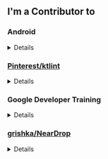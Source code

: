 ## I'm a Contributor to
### Android
<details>
<summary>Details</summary>

  #### 1. [nowinandroid](https://github.com/android/nowinandroid)
  ##### Merged
  &nbsp;&nbsp;&nbsp;&nbsp;• android/nowinandroid#1342   
  &nbsp;&nbsp;&nbsp;&nbsp;• android/nowinandroid#1291   
  &nbsp;&nbsp;&nbsp;&nbsp;• android/nowinandroid#1275   
  &nbsp;&nbsp;&nbsp;&nbsp;• android/nowinandroid#1258   
  &nbsp;&nbsp;&nbsp;&nbsp;• android/nowinandroid#1247   
  &nbsp;&nbsp;&nbsp;&nbsp;• android/nowinandroid#1240   
  &nbsp;&nbsp;&nbsp;&nbsp;• android/nowinandroid#1239   
  
  ##### Pull Request
  &nbsp;&nbsp;&nbsp;&nbsp;• android/nowinandroid#1361   
  &nbsp;&nbsp;&nbsp;&nbsp;• android/nowinandroid#1350   
  &nbsp;&nbsp;&nbsp;&nbsp;• android/nowinandroid#1318   
  &nbsp;&nbsp;&nbsp;&nbsp;• android/nowinandroid#1309   
  &nbsp;&nbsp;&nbsp;&nbsp;• android/nowinandroid#1296   
  &nbsp;&nbsp;&nbsp;&nbsp;• android/nowinandroid#1268   
  &nbsp;&nbsp;&nbsp;&nbsp;• android/nowinandroid#1238   
  &nbsp;&nbsp;&nbsp;&nbsp;• android/nowinandroid#1223   
  </br></br>

  #### 2. [sunflower](https://github.com/android/sunflower)
  ##### Pull Request
  &nbsp;&nbsp;&nbsp;&nbsp;• android/sunflower#966   
  &nbsp;&nbsp;&nbsp;&nbsp;• android/sunflower#964   
  &nbsp;&nbsp;&nbsp;&nbsp;• android/sunflower#963   
  </br></br>

</details>

### [Pinterest/ktlint](https://github.com/pinterest/ktlint)
<details>
<summary>Details</summary>

  #### Merged
  &nbsp;&nbsp;&nbsp;&nbsp;• pinterest/ktlint#2622   
  </br></br>

</details>


### Google Developer Training
<details>
<summary>Details</summary>

  #### 1. [basic-android-kotlin-compose-training-superheroes](https://github.com/google-developer-training/basic-android-kotlin-compose-training-superheroes)
  ##### Review
  &nbsp;&nbsp;&nbsp;&nbsp;• Google-developer-training/basic-android-kotlin-compose-training-superheroes#16   
  </br></br>

  #### 2. [basic-android-kotlin-compose-training-dessert-release](https://github.com/google-developer-training/basic-android-kotlin-compose-training-dessert-release)
  ##### Pull Request
  &nbsp;&nbsp;&nbsp;&nbsp;• Google-developer-training/basic-android-kotlin-compose-training-dessert-release#15   
  </br></br>

  #### 3. [basic-android-kotlin-compose-training-inventory-app](https://github.com/google-developer-training/basic-android-kotlin-compose-training-inventory-app)
  ##### Pull Request
  &nbsp;&nbsp;&nbsp;&nbsp;• Google-developer-training/basic-android-kotlin-compose-training-inventory-app#88   
  </br></br>

  #### 4. [basic-android-kotlin-compose-training-mars-photos](https://github.com/google-developer-training/basic-android-kotlin-compose-training-mars-photos)
  ##### Pull Request
  &nbsp;&nbsp;&nbsp;&nbsp;• Google-developer-training/basic-android-kotlin-compose-training-mars-photos#104   
  </br></br>

  #### 5. [basic-android-kotlin-compose-training-sports](https://github.com/google-developer-training/basic-android-kotlin-compose-training-sports)
  ##### Pull Request
  &nbsp;&nbsp;&nbsp;&nbsp;• Google-developer-training/basic-android-kotlin-compose-training-sports#18   
  </br></br>

  #### 6. [basic-android-kotlin-compose-training-lunch-tray](https://github.com/google-developer-training/basic-android-kotlin-compose-training-lunch-tray)
  ##### Pull Request
  &nbsp;&nbsp;&nbsp;&nbsp;• Google-developer-training/basic-android-kotlin-compose-training-lunch-tray#25   
  </br></br>

  #### 7. [basic-android-kotlin-compose-training-dessert-clicker](https://github.com/google-developer-training/basic-android-kotlin-compose-training-dessert-clicker)
  ##### Pull Request
  &nbsp;&nbsp;&nbsp;&nbsp;• Google-developer-training/basic-android-kotlin-compose-training-dessert-clicker#25   
  </br></br>

  #### 8. [basic-android-kotlin-compose-training-woof](https://github.com/google-developer-training/basic-android-kotlin-compose-training-woof)
  ##### Pull Request
  &nbsp;&nbsp;&nbsp;&nbsp;• Google-developer-training/basic-android-kotlin-compose-training-woof#72   
  </br></br>

  #### 9. [basic-android-kotlin-compose-training-tip-calculator](https://github.com/google-developer-training/basic-android-kotlin-compose-training-tip-calculator)
  ##### Pull Request
  &nbsp;&nbsp;&nbsp;&nbsp;• Google-developer-training/basic-android-kotlin-compose-training-tip-calculator#150   
  </br></br>
  
</details>

### [grishka/NearDrop](https://github.com/grishka/NearDrop)
<details>
<summary>Details</summary>
  
  #### Pull Request
  &nbsp;&nbsp;&nbsp;&nbsp;• grishka/NearDrop#121   
  </br></br>
  
</details>


<!--
**Jaehwa-Noh/Jaehwa-Noh** is a ✨ _special_ ✨ repository because its `README.md` (this file) appears on your GitHub profile.

Here are some ideas to get you started:

- 🔭 I’m currently working on ...
- 🌱 I’m currently learning ...
- 👯 I’m looking to collaborate on ...
- 🤔 I’m looking for help with ...
- 💬 Ask me about ...
- 📫 How to reach me: ...
- 😄 Pronouns: ...
- ⚡ Fun fact: ...
-->
